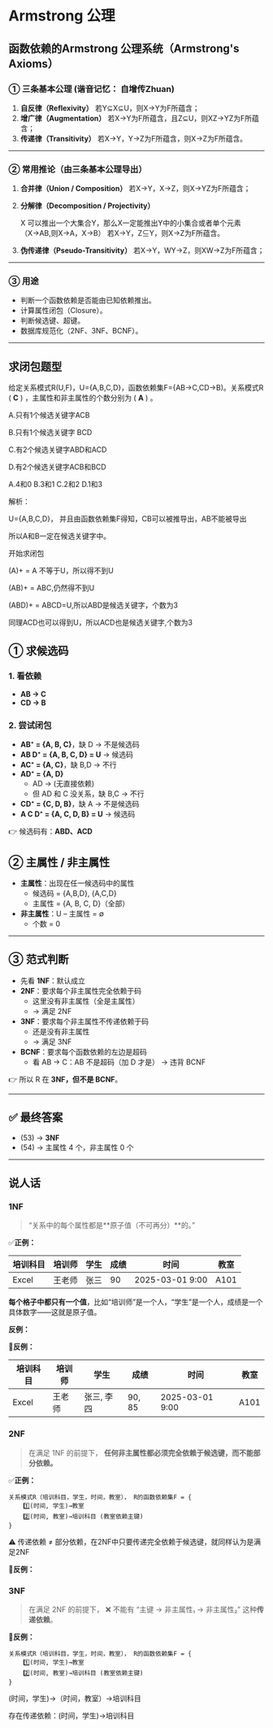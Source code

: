 # Armstrong 公理

## 函数依赖的Armstrong 公理系统（Armstrong's Axioms）

### ① 三条基本公理 (谐音记忆： 自增传Zhuan)

1. **自反律（Reflexivity）**
   若Y⊆X⊆U，则X→Y为F所蕴含；
2. **增广律（Augmentation）**
   若X→Y为F所蕴含，且Z⊆U，则XZ→YZ为F所蕴含；
3. **传递律（Transitivity）**
   若X→Y，Y→Z为F所蕴含，则X→Z为F所蕴含。

------

### ② 常用推论（由三条基本公理导出）

1. **合并律（Union / Composition）**
   若X→Y，X→Z，则X→YZ为F所蕴含；
2. **分解律（Decomposition / Projectivity）**
  
   X 可以推出一个大集合Y，那么X一定能推出Y中的小集合或者单个元素（X→AB,则X→A，X→B）
   若X→Y，Z⊆Y，则X→Z为F所蕴含。
3. **伪传递律（Pseudo-Transitivity）**
   若X→Y，WY→Z，则XW→Z为F所蕴含；

------

### ③ 用途

- 判断一个函数依赖是否能由已知依赖推出。
- 计算属性闭包（Closure）。
- 判断候选键、超键。
- 数据库规范化（2NF、3NF、BCNF）。

---

## 求闭包题型

给定关系模式R(U,F)，U={A,B,C,D}，函数依赖集F={AB->C,CD->B)。关系模式R ( **C** ) ，主属性和非主属性的个数分别为 ( **A** ) 。

A.只有1个候选关键字ACB

B.只有1个候选关键字 BCD

C.有2个候选关键字ABD和ACD

D.有2个候选关键字ACB和BCD

A.4和0		B.3和1		C.2和2		D.1和3



解析：

U={A,B,C,D}， 并且由函数依赖集F得知，CB可以被推导出，AB不能被导出

所以A和B一定在候选关键字中。

开始求闭包

(A)+ = A 不等于U，所以得不到U

(AB)+ = ABC,仍然得不到U

(ABD)+ = ABCD=U,所以ABD是候选关键字，个数为3

同理ACD也可以得到U，所以ACD也是候选关键字,个数为3



## ① 求候选码

### 1. 看依赖

- **AB → C**
- **CD → B**

### 2. 尝试闭包

- **AB⁺ = {A, B, C}**，缺 D → 不是候选码
- **AB D⁺ = {A, B, C, D} = U** → 候选码
- **AC⁺ = {A, C}**，缺 B,D → 不行
- **AD⁺ = {A, D}**
  - AD → (无直接依赖)
  - 但 AD 和 C 没关系，缺 B,C → 不行
- **CD⁺ = {C, D, B}**，缺 A → 不是候选码
- **A C D⁺ = {A, C, D, B} = U** → 候选码

👉 候选码有：**ABD、ACD**



## ② 主属性 / 非主属性

- **主属性**：出现在任一候选码中的属性
  - 候选码 = {A,B,D}, {A,C,D}
  - 主属性 = {A, B, C, D}（全部）
- **非主属性**：U – 主属性 = ∅
  - 个数 = 0

------

## ③ 范式判断

- 先看 **1NF**：默认成立
- **2NF**：要求每个非主属性完全依赖于码
  - 这里没有非主属性（全是主属性）
  - → 满足 2NF
- **3NF**：要求每个非主属性不传递依赖于码
  - 还是没有非主属性
  - → 满足 3NF
- **BCNF**：要求每个函数依赖的左边是超码
  - 看 AB → C：AB 不是超码（加 D 才是） → 违背 BCNF

👉 所以 R 在 **3NF，但不是 BCNF**。

------

## ✅ 最终答案

- (53) → **3NF**
- (54) → 主属性 4 个，非主属性 0 个

---

## 说人话

### 1NF

> “关系中的每个属性都是**原子值（不可再分）**的。”

✅**正例：**

| 培训科目 | 培训师 | 学生 | 成绩 | 时间            | 教室 |
| -------- | ------ | ---- | ---- | --------------- | ---- |
| Excel    | 王老师 | 张三 | 90   | 2025-03-01 9:00 | A101 |

**每个格子中都只有一个值**，比如“培训师”是一个人，“学生”是一个人，成绩是一个具体数字——这就是原子值。

**反例：**

**🚫反例：**

| 培训科目 | 培训师 | 学生       | 成绩   | 时间            | 教室 |
| -------- | ------ | ---------- | ------ | --------------- | ---- |
| Excel    | 王老师 | 张三, 李四 | 90, 85 | 2025-03-01 9:00 | A101 |

### 2NF

> 在满足 1NF 的前提下，
> **任何非主属性都必须完全依赖于候选键，而不能部分依赖。**

✅**正例：**

```
关系模式R（培训科目，学生，时间，教室）， R的函数依赖集F = {
	1️⃣(时间, 学生)→教室
	2️⃣(时间, 教室)→培训科目 (教室依赖主键)
}
```

⚠️ 传递依赖 ≠ 部分依赖，在2NF中只要传递完全依赖于候选键，就同样认为是满足2NF

**🚫反例：**

### 3NF

> 在满足 2NF 的前提下，
> ❌ 不能有 “主键 → 非主属性₁ → 非主属性₂” 这种**传递依赖**。

**🚫反例：**

```
关系模式R（培训科目，学生，时间，教室）， R的函数依赖集F = {
	1️⃣(时间, 学生)→教室
	2️⃣(时间, 教室)→培训科目 (教室依赖主键)
}
```

(时间，学生)→（时间，教室）→培训科目

存在传递依赖：(时间，学生)→培训科目

